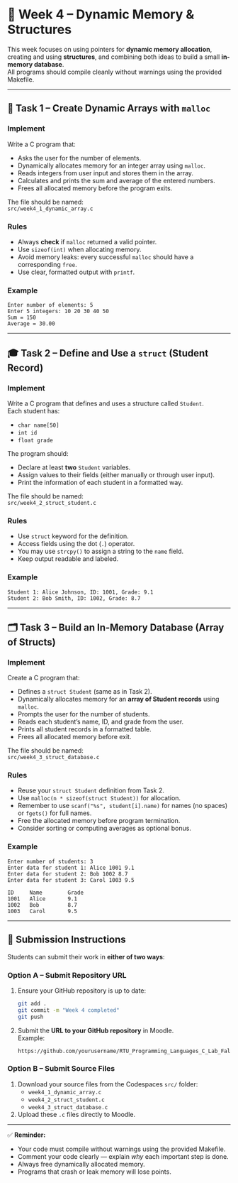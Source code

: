 # 🧩 Week 4 – Dynamic Memory & Structures

This week focuses on using pointers for **dynamic memory allocation**, creating and using **structures**, and combining both ideas to build a small **in-memory database**.  
All programs should compile cleanly without warnings using the provided Makefile.

---

## 🧠 Task 1 – Create Dynamic Arrays with `malloc`

### Implement
Write a C program that:
- Asks the user for the number of elements.
- Dynamically allocates memory for an integer array using `malloc`.
- Reads integers from user input and stores them in the array.
- Calculates and prints the sum and average of the entered numbers.
- Frees all allocated memory before the program exits.

The file should be named:  
`src/week4_1_dynamic_array.c`

### Rules
- Always **check** if `malloc` returned a valid pointer.
- Use `sizeof(int)` when allocating memory.
- Avoid memory leaks: every successful `malloc` should have a corresponding `free`.
- Use clear, formatted output with `printf`.

### Example
```
Enter number of elements: 5
Enter 5 integers: 10 20 30 40 50
Sum = 150
Average = 30.00
```

---

## 🎓 Task 2 – Define and Use a `struct` (Student Record)

### Implement
Write a C program that defines and uses a structure called `Student`.  
Each student has:
- `char name[50]`
- `int id`
- `float grade`

The program should:
- Declare at least **two** `Student` variables.
- Assign values to their fields (either manually or through user input).
- Print the information of each student in a formatted way.

The file should be named:  
`src/week4_2_struct_student.c`

### Rules
- Use `struct` keyword for the definition.
- Access fields using the dot (`.`) operator.
- You may use `strcpy()` to assign a string to the `name` field.
- Keep output readable and labeled.

### Example
```
Student 1: Alice Johnson, ID: 1001, Grade: 9.1
Student 2: Bob Smith, ID: 1002, Grade: 8.7
```

---

## 🗂️ Task 3 – Build an In-Memory Database (Array of Structs)

### Implement
Create a C program that:
- Defines a `struct Student` (same as in Task 2).
- Dynamically allocates memory for an **array of Student records** using `malloc`.
- Prompts the user for the number of students.
- Reads each student’s name, ID, and grade from the user.
- Prints all student records in a formatted table.
- Frees all allocated memory before exit.

The file should be named:  
`src/week4_3_struct_database.c`

### Rules
- Reuse your `struct Student` definition from Task 2.
- Use `malloc(n * sizeof(struct Student))` for allocation.
- Remember to use `scanf("%s", student[i].name)` for names (no spaces) or `fgets()` for full names.
- Free the allocated memory before program termination.
- Consider sorting or computing averages as optional bonus.

### Example
```
Enter number of students: 3
Enter data for student 1: Alice 1001 9.1
Enter data for student 2: Bob 1002 8.7
Enter data for student 3: Carol 1003 9.5

ID     Name        Grade
1001   Alice       9.1
1002   Bob         8.7
1003   Carol       9.5
```

---

## 💾 Submission Instructions

Students can submit their work in **either of two ways**:

### **Option A – Submit Repository URL**
1. Ensure your GitHub repository is up to date:
   ```bash
   git add .
   git commit -m "Week 4 completed"
   git push
   ```
2. Submit the **URL to your GitHub repository** in Moodle.  
   Example:  
   ```
   https://github.com/yourusername/RTU_Programming_Languages_C_Lab_Fall_2025
   ```

### **Option B – Submit Source Files**
1. Download your source files from the Codespaces `src/` folder:
   - `week4_1_dynamic_array.c`
   - `week4_2_struct_student.c`
   - `week4_3_struct_database.c`
2. Upload these `.c` files directly to Moodle.

---

✅ **Reminder:**  
- Your code must compile without warnings using the provided Makefile.  
- Comment your code clearly — explain *why* each important step is done.  
- Always free dynamically allocated memory.  
- Programs that crash or leak memory will lose points.
